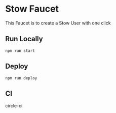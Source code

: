 # Stow Faucet

This Faucet is to create a Stow User with one click

## Run Locally

```
npm run start
```


## Deploy

```
npm run deploy
```

## CI

circle-ci


